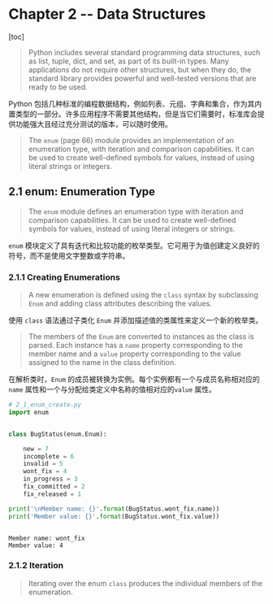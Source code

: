 # Chapter 2 -- Data Structures

[toc]


> Python includes several standard programming data structures, such as list, tuple, dict, and set, as part of its built-in types. Many applications do not require other structures, but when they do, the standard library provides powerful and well-tested versions that are ready to be used.

Python 包括几种标准的编程数据结构，例如列表、元组、字典和集合，作为其内置类型的一部分。许多应用程序不需要其他结构，但是当它们需要时，标准库会提供功能强大且经过充分测试的版本，可以随时使用。


> The `enum` (page 66) module provides an implementation of an enumeration type, with
iteration and comparison capabilities. It can be used to create well-defined symbols for
values, instead of using literal strings or integers.






## 2.1 enum: Enumeration Type

> The `enum` module defines an enumeration type with iteration and comparison capabilities. It can be used to create well-defined symbols for values, instead of using literal integers or strings.

`enum` 模块定义了具有迭代和比较功能的枚举类型。它可用于为值创建定义良好的符号，而不是使用文字整数或字符串。


### 2.1.1 Creating Enumerations

> A new enumeration is defined using the `class` syntax by subclassing `Enum` and adding class attributes describing the values.

使用 `class` 语法通过子类化 `Enum` 并添加描述值的类属性来定义一个新的枚举类。


> The members of the `Enum` are converted to instances as the class is parsed. Each instance has a `name` property corresponding to the member name and a `value` property corresponding to the value assigned to the name in the class definition.

在解析类时，`Enum` 的成员被转换为实例。每个实例都有一个与成员名称相对应的`name` 属性和一个与分配给类定义中名称的值相对应的`value` 属性。

```python
# 2_1_enum_create.py
import enum


class BugStatus(enum.Enum):

    new = 7
    incomplete = 6
    invalid = 5
    wont_fix = 4
    in_progress = 3
    fix_committed = 2
    fix_released = 1

print('\nMember name: {}'.format(BugStatus.wont_fix.name))
print('Member value: {}'.format(BugStatus.wont_fix.value))
```

```text

Member name: wont_fix
Member value: 4
```

### 2.1.2 Iteration

> Iterating over the enum `class` produces the individual members of the enumeration.


```python
```

```text
```